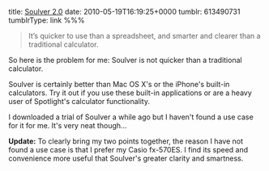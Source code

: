 title: [Soulver 2.0](http://www.acqualia.com/soulver/)
date: 2010-05-19T16:19:25+0000
tumblr: 613490731
tumblrType: link
%%%

> It’s quicker to use than a spreadsheet, and smarter and clearer than a traditional calculator.

So here is the problem for me: Soulver is not quicker than a traditional calculator.

Soulver is certainly better than Mac OS X's or the iPhone's built-in calculators. Try it out if you use these built-in applications or are a heavy user of Spotlight's calculator functionality.

I downloaded a trial of Soulver a while ago but I haven't found a use case for it for me. It's very neat though…

**Update:** To clearly bring my two points together, the reason I have not found a use case is that I prefer my Casio fx-570ES. I find its speed and convenience more useful that Soulver's greater clarity and smartness.
